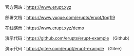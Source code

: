 官方网站：https://www.erupt.xyz

部署文档：https://www.yuque.com/erupts/erupt/tpq1l9

在线演示：https://www.erupt.xyz/demo

演示代码：https://github.com/erupts/erupt-example （Github）

演示代码：https://gitee.com/erupt/erupt-example （Gitee）
